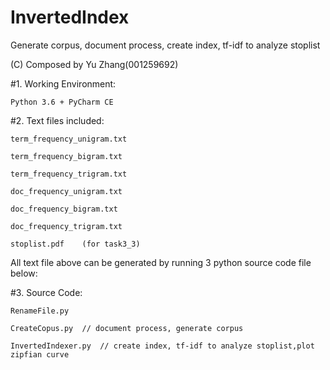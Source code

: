 # InvertedIndex

Generate corpus, document process, create index, tf-idf to analyze stoplist

(C) Composed by Yu Zhang(001259692)


#1. Working Environment:

	Python 3.6 + PyCharm CE


#2. Text files included:

	term_frequency_unigram.txt

	term_frequency_bigram.txt

	term_frequency_trigram.txt

	doc_frequency_unigram.txt

	doc_frequency_bigram.txt

	doc_frequency_trigram.txt

	stoplist.pdf	(for task3_3)


All text file above can be generated by running 3 python source code file below:

	
#3. Source Code:

	RenameFile.py

	CreateCopus.py 	// document process, generate corpus

	InvertedIndexer.py 	// create index, tf-idf to analyze stoplist,plot zipfian curve
